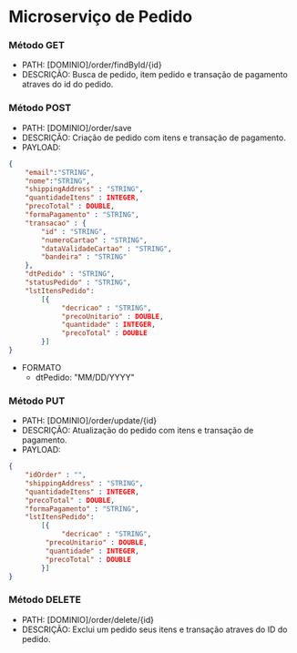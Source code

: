 # Microserviço de Pedido

### Método GET

* PATH: [DOMINIO]/order/findById/{id}
* DESCRIÇÃO: Busca de pedido, item pedido e transação de pagamento atraves do id do pedido.


### Método POST

* PATH: [DOMINIO]/order/save
* DESCRIÇÃO: Criação de pedido com itens e transação de pagamento.
* PAYLOAD: 
```json
{
    "email":"STRING",
    "nome":"STRING",
    "shippingAddress" : "STRING",
    "quantidadeItens" : INTEGER,
    "precoTotal" : DOUBLE,
    "formaPagamento" : "STRING",
    "transacao" : {
    	"id" : "STRING",
    	"numeroCartao" : "STRING",
    	"dataValidadeCartao" : "STRING",
    	"bandeira" : "STRING"
    },
    "dtPedido" : "STRING",
    "statusPedido" : "STRING",
    "lstItensPedido":
    	[{
    		 "decricao" : "STRING",
		     "precoUnitario" : DOUBLE,
		     "quantidade" : INTEGER,
		     "precoTotal" : DOUBLE	
    	}] 
}
```
* FORMATO
	- dtPedido: "MM/DD/YYYY"
### Método PUT

* PATH: [DOMINIO]/order/update/{id}
* DESCRIÇÃO: Atualização do pedido com itens e transação de pagamento.
* PAYLOAD: 
```json
{
    "idOrder" : "",
    "shippingAddress" : "STRING",
    "quantidadeItens" : INTEGER,
    "precoTotal" : DOUBLE,
    "formaPagamento" : "STRING",
    "lstItensPedido":
    	[{
    		 "decricao" : "STRING",
		 "precoUnitario" : DOUBLE,
		 "quantidade" : INTEGER,
		 "precoTotal" : DOUBLE	
    	}] 
}
```
### Método DELETE

* PATH: [DOMINIO]/order/delete/{id}
* DESCRIÇÃO: Exclui um pedido seus itens e transação atraves do ID do pedido.


